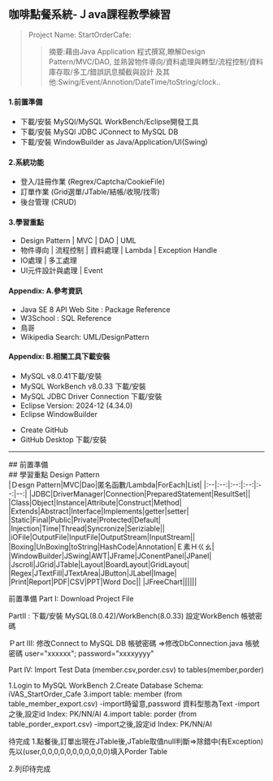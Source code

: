 ## 咖啡點餐系統-Ｊava課程教學練習  <br>
> Project Name: StartOrderCafe:<br>
>> 摘要:藉由Java Application 程式撰寫,瞭解Design Pattern/MVC/DAO,
>> 並熟習物件導向/資料處理與轉型/流程控制/資料庫存取/多工/錯誤訊息攔截與設計
>> 及其他:Swing/Event/Annotion/DateTime/toString/clock..<br>

#### 1.前置準備 <br>
+ 下載/安裝 MySQl/MySQL WorkBench/Eclipse開發工具
+ 下載/安裝 MySQl JDBC JConnect to MySQL DB
+ 下載/安裝 WindowBuilder as Java/Application/UI(Swing)

#### 2.系統功能 <br>
+ 登入/註冊作業 (Regrex/Captcha/CookieFile)
+ 訂單作業 (Grid選單/JTable/結帳/收現/找零)
+ 後台管理 (CRUD)

#### 3.學習重點 <br>
* Design Pattern | MVC | DAO | UML  <br>
* 物件導向 | 流程控制 | 資料處理 | Lambda | Exception Handle  <br>
* IO處理 | 多工處理   <br>
* UI元件設計與處理 | Event   <br>

#### Appendix: A.參考資訊  <br>
+ Java SE 8 API Web Site : Package Reference
+ W3School : SQL Reference
+ 鳥哥
+ Wikipedia Search: UML/DesignPattern

#### Appendix: B.相關工具下載安裝  <br>
+ MySQL v8.0.41下載/安裝
+ MySQL WorkBench v8.0.33 下載/安裝
+ MySQL JDBC Driver Connection 下載/安裝
+ Eclipse Version: 2024-12 (4.34.0)
+ Eclipse WindowBuilder
* Create GitHub   <br>
* GitHub Desktop 下載/安裝   <br>

<HR>
## 前置準備  <br>
## 學習重點 Design Pattern <br>
|Ｄesgn Pattern|MVC|Dao|匿名函數/Lambda|ForEach|List|
|:--|:--:|:--:|:--:|:--:|--:|
|JDBC|DriverManager|Connection|PreparedStatement|ResultSet||
|Class|Object|Instance|Attribute|Construct|Method|
|Extends|Abstract|Interface|Implements|getter|setter|
|Static|Final|Public|Private|Protected|Default|
|Injection|Time|Thread|Syncronize|Seriziable||
|iOFile|OutputFile|InputFile|OutputStream|InputStream||
|Boxing|UnBoxing|toString|HashCode|Annotation|Ｅ素Ｈㄍㄠ|
|WindowBuilder|JSwing|AWT|JFrame|JConentPanel|JPanel|
|Jscroll|JGrid|JTable|Layout|BoardLayout|GridLayout|
|Regex|JTextFill|JTextArea|JButton|JLabel|Image|
|Print|Report|PDF|CSV|PPT|Word Doc||
|JFreeChart||||||

前置準備
Part I: Download Project File

PartII : 
下載/安裝 MySQL(8.0.42)/WorkBench(8.0.33)
設定WorkBench 帳號密碼

Ｐart III:
修改Connect to MySQL DB 帳號密碼
=>修改DbConnection.java 帳號密碼
user="xxxxxx";
password="xxxxyyyy"

Part IV:
Import Test Data (member.csv,porder.csv) to tables(member,porder)

1.Login to MySQL WorkBench
2.Create Database Schema: iVAS_StartOrder_Cafe
3.import table: member   (from table_member_export.csv)
-import時留意,password 資料型態為Text
-import之後,設定id Index: PK/NN/AI
4.import table: porder   (from table_porder_export.csv)
-import之後,設定id Index: PK/NN/AI



待完成
1.點餐後,訂單出現在JTable後,JTable取值null判斷=>除錯中(有Exception)
先以(user,0,0,0,0,0,0,0,0,0,0,0)填入Porder Table 

2.列印待完成

